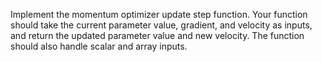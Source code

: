 Implement the momentum optimizer update step function. Your function should take the current parameter value, gradient, and velocity as inputs, and return the updated parameter value and new velocity. The function should also handle scalar and array inputs.